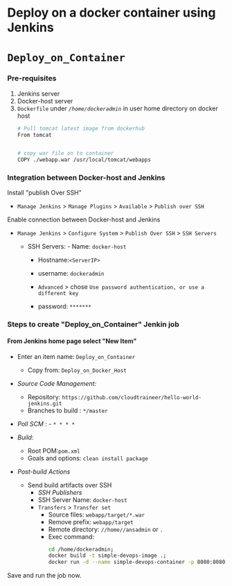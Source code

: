 # Deploy on a docker container using Jenkins 
# `Deploy_on_Container`

### Pre-requisites

1. Jenkins server 
1. Docker-host server 
1. `Dockerfile` under *`/home/dockeradmin`* in user home directory on docker host 
   ```sh 
   # Pull tomcat latest image from dockerhub 
   From tomcat


   # copy war file on to container 
   COPY ./webapp.war /usr/local/tomcat/webapps
### Integration between Docker-host and Jenkins

Install "publish Over SSH"
 - `Manage Jenkins` > `Manage Plugins` > `Available` > `Publish over SSH`

Enable connection between Docker-host and Jenkins

- `Manage Jenkins` > `Configure System` > `Publish Over SSH` > `SSH Servers` 

	- SSH Servers:
                - Name: `docker-host`
		- Hostname:`<ServerIP>`
		- username: `dockeradmin`
               
       -  `Advanced` > chose `Use password authentication, or use a different key`
		 - password: `*******`
 
### Steps to create "Deploy_on_Container" Jenkin job
#### From Jenkins home page select "New Item"
   - Enter an item name: `Deploy_on_Container`
     - Copy from: `Deploy_on_Docker_Host`
     
   - *Source Code Management:*
      - Repository: `https://github.com/cloudtraineer/hello-world-jenkins.git`
      - Branches to build : `*/master`  
   - *Poll SCM* :      - `* * * *`

   - *Build:*
     - Root POM:`pom.xml`
     - Goals and options: `clean install package`

 - *Post-build Actions*
   - Send build artifacts over SSH
     - *SSH Publishers*
      - SSH Server Name: `docker-host`
       - `Transfers` >  `Transfer set`
            - Source files: `webapp/target/*.war`
	       - Remove prefix: `webapp/target`
	       - Remote directory: `//home//ansadmin` or `.`
	       - Exec command: 
                ```sh 
                cd /home/dockeradmin;
                docker build -t simple-devops-image .; 
                docker run -d --name simple-devops-container -p 8080:8080 simple-devops-image;
                ```

Save and run the job now.
